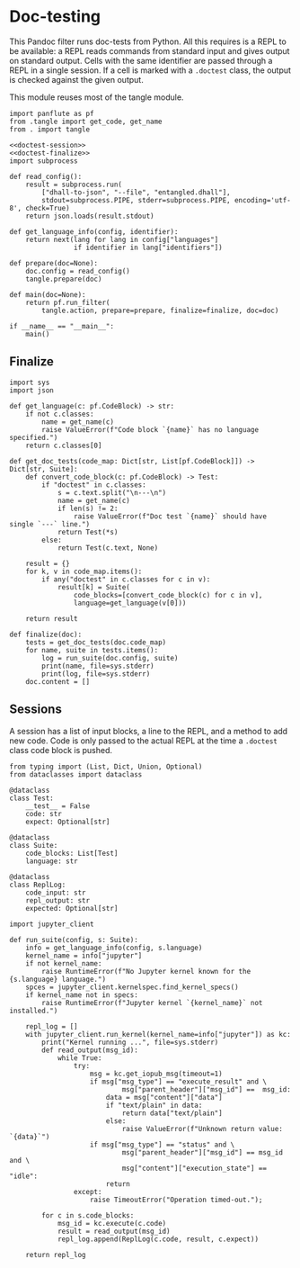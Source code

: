 # Doc-testing

This Pandoc filter runs doc-tests from Python. All this requires is a REPL to be available: a REPL reads commands from standard input and gives output on standard output. Cells with the same identifier are passed through a REPL in a single session. If a cell is marked with a `.doctest` class, the output is checked against the given output.

This module reuses most of the tangle module.

``` {.python file=entangled/doctest.py}
import panflute as pf
from .tangle import get_code, get_name
from . import tangle

<<doctest-session>>
<<doctest-finalize>>
import subprocess

def read_config():
    result = subprocess.run(
        ["dhall-to-json", "--file", "entangled.dhall"],
        stdout=subprocess.PIPE, stderr=subprocess.PIPE, encoding='utf-8', check=True)
    return json.loads(result.stdout)

def get_language_info(config, identifier):
    return next(lang for lang in config["languages"]
                if identifier in lang["identifiers"])

def prepare(doc=None):
    doc.config = read_config()
    tangle.prepare(doc)

def main(doc=None):
    return pf.run_filter(
        tangle.action, prepare=prepare, finalize=finalize, doc=doc)

if __name__ == "__main__":
    main()
```

## Finalize

``` {.python #doctest-finalize}
import sys
import json

def get_language(c: pf.CodeBlock) -> str:
    if not c.classes:
        name = get_name(c)
        raise ValueError(f"Code block `{name}` has no language specified.")
    return c.classes[0]

def get_doc_tests(code_map: Dict[str, List[pf.CodeBlock]]) -> Dict[str, Suite]:
    def convert_code_block(c: pf.CodeBlock) -> Test:
        if "doctest" in c.classes:
            s = c.text.split("\n---\n")
            name = get_name(c)
            if len(s) != 2:
                raise ValueError(f"Doc test `{name}` should have single `---` line.")
            return Test(*s)
        else:
            return Test(c.text, None)

    result = {}
    for k, v in code_map.items():
        if any("doctest" in c.classes for c in v):
            result[k] = Suite(
                code_blocks=[convert_code_block(c) for c in v],
                language=get_language(v[0]))

    return result

def finalize(doc):
    tests = get_doc_tests(doc.code_map)
    for name, suite in tests.items():
        log = run_suite(doc.config, suite)
        print(name, file=sys.stderr)
        print(log, file=sys.stderr)
    doc.content = []
```

## Sessions

A session has a list of input blocks, a line to the REPL, and a method to add new code. Code is only passed to the actual REPL at the time a `.doctest` class code block is pushed.

``` {.python #doctest-session}
from typing import (List, Dict, Union, Optional)
from dataclasses import dataclass

@dataclass
class Test:
    __test__ = False
    code: str
    expect: Optional[str]

@dataclass
class Suite:
    code_blocks: List[Test]
    language: str

@dataclass
class ReplLog:
    code_input: str
    repl_output: str
    expected: Optional[str]

import jupyter_client

def run_suite(config, s: Suite):
    info = get_language_info(config, s.language)
    kernel_name = info["jupyter"]
    if not kernel_name:
        raise RuntimeError(f"No Jupyter kernel known for the {s.language} language.")
    spces = jupyter_client.kernelspec.find_kernel_specs()
    if kernel_name not in specs:
        raise RuntimeError(f"Jupyter kernel `{kernel_name}` not installed.")

    repl_log = []
    with jupyter_client.run_kernel(kernel_name=info["jupyter"]) as kc:
        print("Kernel running ...", file=sys.stderr)
        def read_output(msg_id):
            while True:
                try:
                    msg = kc.get_iopub_msg(timeout=1)
                    if msg["msg_type"] == "execute_result" and \
                            msg["parent_header"]["msg_id"] ==  msg_id:
                        data = msg["content"]["data"]
                        if "text/plain" in data:
                            return data["text/plain"]
                        else:
                            raise ValueError(f"Unknown return value: `{data}`")
                    if msg["msg_type"] == "status" and \
                            msg["parent_header"]["msg_id"] == msg_id and \
                            msg["content"]["execution_state"] == "idle":
                        return
                except:
                    raise TimeoutError("Operation timed-out.");

        for c in s.code_blocks:
            msg_id = kc.execute(c.code)
            result = read_output(msg_id)
            repl_log.append(ReplLog(c.code, result, c.expect))

    return repl_log
```
